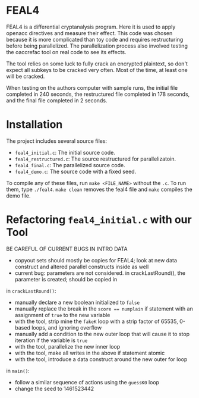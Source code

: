 # FEAL4

FEAL4 is a differential cryptanalysis program. Here it is used to apply
openacc directives and measure their effect. This code was chosen because
it is more complicated than toy code and requires restructuring before
being parallelized. The parallelization process also involved testing the
oaccrefac tool on real code to see its effects.

The tool relies on some luck to fully crack an encrypted plaintext, so don't
expect all subkeys to be cracked very often. Most of the time, at least one
will be cracked.

When testing on the authors computer with sample runs, the initial file completed
in 240 seconds, the restructured file completed in 178 seconds, and the final file
completed in 2 seconds.

# Installation

The project includes several source files:
- `feal4_initial.c`: The initial source code.
- `feal4_restructured.c`: The source restructured for parallelizatoin.
- `feal4_final.c`: The parallelized source code.
- `feal4_demo.c`: The source code with a fixed seed.

To compile any of these files, run `make <FILE_NAME>` without the `.c`.
To run them, type `./feal4`. `make clean` removes the feal4 file and `make`
compiles the demo file.


# Refactoring `feal4_initial.c` with our Tool

BE CAREFUL OF CURRENT BUGS IN INTRO DATA
- copyout sets should mostly be copies for FEAL4; look at new data construct and altered parallel constructs inside as well
- current bug: parameters are not considered. in crackLastRound(), the parameter is created; should be copied in


in `crackLastRound()`:  
	
- manually declare a new boolean initialized to `false`  
- manually replace the break in the `score == numplain` if statement with an assignment of `true` to the new variable  
- with the tool, strip mine the `fakeK` loop with a strip factor of 65535, 0-based loops, and ignoring overflow  
- manually add a condition to the new outer loop that will cause it to stop iteration if the variable is `true`  
- with the tool, parallelize the new inner loop  
- with the tool, make all writes in the above if statement atomic  
- with the tool, introduce a data construct around the new outer for loop  

in `main()`:  
	
- follow a similar sequence of actions using the `guessK0` loop
- change the seed to 1461523442  


